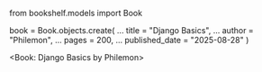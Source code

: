 from bookshelf.models import Book

 book = Book.objects.create(
... title = "Django Basics",
... author = "Philemon",
... pages = 200,
... published_date = "2025-08-28"
)


<Book: Django Basics by Philemon>
